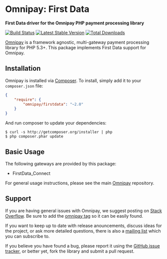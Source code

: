 # Omnipay: First Data

**First Data driver for the Omnipay PHP payment processing library**

[![Build Status](https://travis-ci.org/omnipay/firstdata.png?branch=master)](https://travis-ci.org/omnipay/firstdata)
[![Latest Stable Version](https://poser.pugx.org/omnipay/firstdata/version.png)](https://packagist.org/packages/omnipay/firstdata)
[![Total Downloads](https://poser.pugx.org/omnipay/firstdata/d/total.png)](https://packagist.org/packages/omnipay/firstdata)

[Omnipay](https://github.com/omnipay/omnipay) is a framework agnostic, multi-gateway payment
processing library for PHP 5.3+. This package implements First Data support for Omnipay.

## Installation

Omnipay is installed via [Composer](http://getcomposer.org/). To install, simply add it
to your `composer.json` file:

```json
{
    "require": {
        "omnipay/firstdata": "~2.0"
    }
}
```

And run composer to update your dependencies:

    $ curl -s http://getcomposer.org/installer | php
    $ php composer.phar update

## Basic Usage

The following gateways are provided by this package:

* FirstData_Connect

For general usage instructions, please see the main [Omnipay](https://github.com/omnipay/omnipay)
repository.

## Support

If you are having general issues with Omnipay, we suggest posting on
[Stack Overflow](http://stackoverflow.com/). Be sure to add the
[omnipay tag](http://stackoverflow.com/questions/tagged/omnipay) so it can be easily found.

If you want to keep up to date with release anouncements, discuss ideas for the project,
or ask more detailed questions, there is also a [mailing list](https://groups.google.com/forum/#!forum/omnipay) which
you can subscribe to.

If you believe you have found a bug, please report it using the [GitHub issue tracker](https://github.com/omnipay/firstdata/issues),
or better yet, fork the library and submit a pull request.
